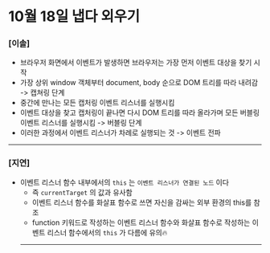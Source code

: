 # 10월 18일 냅다 외우기

### [이솔]

- 브라우저 화면에서 이벤트가 발생하면 브라우저는 가장 먼저 이벤트 대상을 찾기 시작
- 가장 상위 window 객체부터 document, body 순으로 DOM 트리를 따라 내려감 -> 캡쳐링 단계
- 중간에 만나는 모든 캡처링 이벤트 리스너를 실행시킴
- 이벤트 대상을 찾고 캡처링이 끝나면 다시 DOM 트리를 따라 올라가며 모든 버블링 이벤트 리스너를 실행시킴 -> 버블링 단계
- 이러한 과정에서 이벤트 리스너가 차례로 실행되는 것 -> 이벤트 전파
<hr>

### [지연]

- 이벤트 리스너 함수 내부에서의 `this` 는 `이벤트 리스너가 연결된 노드` 이다
  - 즉 `currentTarget` 의 값과 유사함
  - 이벤트 리스너 함수를 화살표 함수로 쓰면 자신을 감싸는 외부 환경의 this를 참조
  - function 키워드로 작성하는 이벤트 리스너 함수와 화살표 함수로 작성하는 이벤트 리스너 함수에서의 `this` 가 다름에 유의🔥
  <hr>
